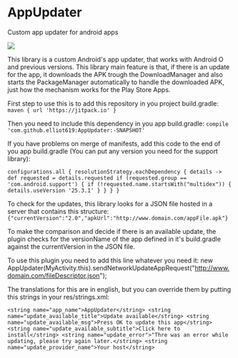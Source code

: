 # AppUpdater
Custom app updater for android apps

[![](https://jitpack.io/v/elliot619/AppUpdater.svg)](https://jitpack.io/#elliot619/AppUpdater)

This library is a custom Android's app updater, that works with Android O and previous versions.
This library main feature is that, if there is an update for the app, it downloads the APK trough the DownloadManager and also starts the PackageManager automatically to handle the downloaded APK, just how the mechanism works for the Play Store Apps.

First step to use this is to add this repository in you project build.gradle:
  `maven { url 'https://jitpack.io' }`

Then you need to include this dependency in you app build.gradle:
    `compile 'com.github.elliot619:AppUpdater:-SNAPSHOT'`

If you have problems on merge of manifests, add this code to the end of you app build.gradle (You can put any version you need for the support library):

`configurations.all {
    resolutionStrategy.eachDependency { details ->
        def requested = details.requested
        if (requested.group == 'com.android.support') {
            if (!requested.name.startsWith("multidex")) {
                details.useVersion '25.3.1'
            }
        }
    }
}`

To check for the updates, this library looks for a JSON file hosted in a server that contains this structure:
`{"currentVersion":"2.0","apkUrl":"http://www.domain.com/appFile.apk"}`

To make the comparison and decide if there is an available update, the plugin checks for the versionName of the app defined in it's build.gradle against the currentVersion in the JSON file.

To use this plugin you need to add this line whatever you need it:
new AppUpdater(MyActivity.this).sendNetworkUpdateAppRequest("http://www.domain.com/fileDescriptor.json");

The translations for this are in english, but you can override them by putting this strings in your res/strings.xml:

`<string name="app_name">AppUpdater</string>
<string name="update_available_title">Update available</string>
<string name="update_available_msg">Press OK to update this app</string>
<string name="update_available_subtitle">Click here to install</string>
<string name="update_error">"Thre was an error while updating, please try again later.</string>
<string name="update_provider_name">Your host</string>`
